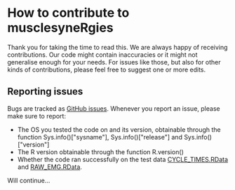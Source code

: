 # How to contribute to musclesyneRgies
Thank you for taking the time to read this. We are always happy of receiving contributions. Our code might contain inaccuracies or it might not generalise enough for your needs. For issues like those, but also for other kinds of contributions, please feel free to suggest one or more edits.

## Reporting issues
Bugs are tracked as [GitHub issues](https://guides.github.com/features/issues/). Whenever you report an issue, please make sure to report:
- The OS you tested the code on and its version, obtainable through the function Sys.info()["sysname"], Sys.info()["release"] and Sys.info()["version"]
- The R version obtainable through the function R.version()
- Whether the code ran successfully on the test data [CYCLE_TIMES.RData](https://github.com/alesantuz/musclesyneRgies/blob/master/CYCLE_TIMES.RData) and [RAW_EMG.RData](https://github.com/alesantuz/musclesyneRgies/blob/master/RAW_EMG.RData).

Will continue...
